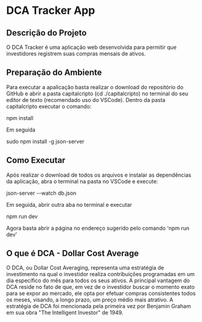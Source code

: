 # DCA Tracker App

## Descrição do Projeto
O DCA Tracker é uma aplicação web desenvolvida para permitir que investidores registrem suas compras mensais de ativos.

## Preparação do Ambiente
Para executar a apalicação basta realizar o download do repositório do GitHub e abrir a pasta capitalcripto (cd ./capitalcripto) no terminal do seu editor de texto (recomendado uso do VSCode).
Dentro da pasta capitalcripto executar o comando:

npm install

Em seguida

sudo npm install -g json-server


## Como Executar
Após realizar o download de todos os arquivos e instalar as dependências da aplicação, abra o terminal na pasta no VSCode e execute: 

json-server --watch db.json

Em seguida, abrir outra aba no terminal e executar

npm run dev

Agora basta abrir a página no endereço sugerido pelo comando 'npm run dev'

## O que é DCA - Dollar Cost Average

O DCA, ou Dollar Cost Averaging, representa uma estratégia de investimento na qual o investidor realiza contribuições programadas em um dia específico do mês para todos os seus ativos. A principal vantagem do DCA reside no fato de que, em vez de o investidor buscar o momento exato para se expor ao mercado, ele opta por efetuar compras consistentes todos os meses, visando, a longo prazo, um preço médio mais atrativo. A estratégia de DCA foi mencionada pela primeira vez por Benjamin Graham em sua obra "The Intelligent Investor" de 1949.